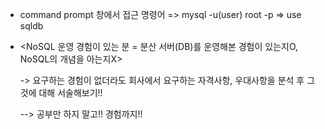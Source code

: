 * command prompt 창에서 접근 명령어  => mysql -u(user) root -p => use sqldb

* <NoSQL 운영 경험이 있는 분 = 분산 서버(DB)를 운영해본 경험이 있는지O, NoSQL의 개념을 아는지X>

    -> 요구하는 경험이 없더라도 회사에서 요구하는 자격사항, 우대사항을 분석 후 그것에 대해 서술해보기!!

   --> 공부만 하지 말고!! 경험까지!!

